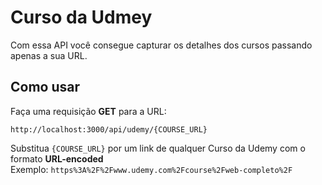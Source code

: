 # Curso da Udmey
Com essa API você consegue capturar os detalhes dos cursos passando apenas a sua URL.

## Como usar
Faça uma requisição **GET** para a URL:
```
http://localhost:3000/api/udemy/{COURSE_URL}
```
Substitua `{COURSE_URL}` por um link de qualquer Curso da Udemy com o formato **URL-encoded**<br/>
Exemplo: `https%3A%2F%2Fwww.udemy.com%2Fcourse%2Fweb-completo%2F`